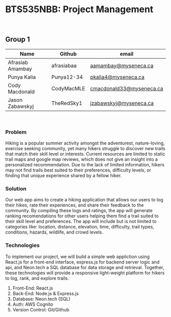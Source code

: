 # BTS535NBB: Project Management

<br>

## Group 1
| Name               | Github               | email                    |
|--------------------|----------------------|--------------------------|
| Afrasiab Amambay   | afrasiabaa           | aamambay@myseneca.ca     |
| Punya Kalia        | Punya12-34           | pkalia4@myseneca.ca      |
| Cody Macdonald     | CodyMacMLE           | cmacdonald33@myseneca.ca |
| Jason Zabawskyj    | TheRedSky1           | jzabawskyj@myseneca.ca   |

<br>

### Problem
Hiking is a popular summer activity amongst the adventurest, nature-loving, exercise seeking community, yet many hikers struggle to discover new trails that match their skill level or interests. Current resources are limited to static trail maps and google map reviews, which does not give an insight into a personalized recommendation. Due to the lack of limited information, hikers may not find trails best suited to their preferences, difficulty levels, or finding that unique experience shared by a fellow hiker.

### Solution
Our web app aims to create a hiking application that allows our users to log their hikes, rate their experiences, and share their feedback to the community. By compiling these logs and ratings, the app will generate ranking recomendations for other users helping them find a trail suited to their skill level and preferences. The app will include but is not limited to categories like: location, distance, elevation, time, difficulty, trail types, conditions, hazards, wildlife, and crowd levels.

### Technologies
To implement our project, we will build a simple web appliction using React.js for a front-end interface, express.js for backend server logic and api, and Neon.tech a SQL database for data storage and retrieval. Together, these technologies will provide a responsive light-weight platform for hikers to log, rank, and explore trails.

1) Front-End: React.js
2) Back-End: Node.js & Express.js
3) Database: Neon.tech (SQL)
4) Auth: AWS Cognito
5) Version Control: Git/Github
